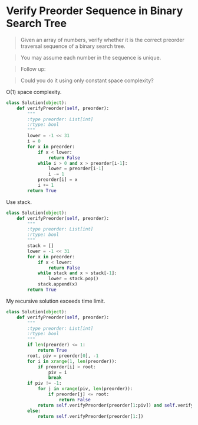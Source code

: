 # Verify Preorder Sequence in Binary Search Tree

> Given an array of numbers, verify whether it is the correct preorder traversal sequence of a binary search tree.

> You may assume each number in the sequence is unique.

> Follow up:

> Could you do it using only constant space complexity?

O(1) space complexity.

```Python
class Solution(object):
    def verifyPreorder(self, preorder):
        """
        :type preorder: List[int]
        :rtype: bool
        """
        lower = -1 << 31
        i = 0
        for x in preorder:
            if x < lower:
                return False
            while i > 0 and x > preorder[i-1]:
                lower = preorder[i-1]
                i -= 1
            preorder[i] = x
            i += 1
        return True
```

Use stack.

```Python
class Solution(object):
    def verifyPreorder(self, preorder):
        """
        :type preorder: List[int]
        :rtype: bool
        """
        stack = []
        lower = -1 << 31
        for x in preorder:
            if x < lower:
                return False
            while stack and x > stack[-1]:
                lower = stack.pop()
            stack.append(x)
        return True
```

My recursive solution exceeds time limit.

```Python
class Solution(object):
    def verifyPreorder(self, preorder):
        """
        :type preorder: List[int]
        :rtype: bool
        """
        if len(preorder) <= 1:
            return True
        root, piv = preorder[0], -1
        for i in xrange(1, len(preorder)):
            if preorder[i] > root:
                piv = i
                break
        if piv != -1:
            for j in xrange(piv, len(preorder)):
                if preorder[j] <= root:
                    return False
            return self.verifyPreorder(preorder[1:piv]) and self.verifyPreorder(preorder[piv:])
        else:
            return self.verifyPreorder(preorder[1:])
```
